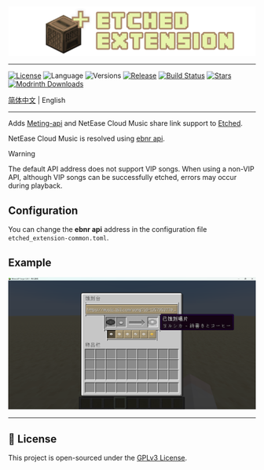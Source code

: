 <div style="text-align: center;">
    <img src="images/logo.png" alt="logo">
</div>

---

[![License](https://img.shields.io/github/license/XiYang6666/etched-extension)](LICENSE)
![Language](https://img.shields.io/badge/language-Kotlin-7f52ff?logo=kotlin)
![Versions](https://img.shields.io/badge/versions-forge_1.20.1_|_neoforge_1.21.1-d7742f)
[![Release](https://img.shields.io/github/v/release/XiYang6666/etched-extension)](https://github.com/XiYang6666/etched-extension/releases/latest)
[![Build Status](https://img.shields.io/github/actions/workflow/status/XiYang6666/etched-extension/build.yml?branch=1.21.1)](https://github.com/XiYang6666/etched-extension/actions)
[![Stars](https://img.shields.io/github/stars/XiYang6666/etched-extension?style=social)](https://github.com/XiYang6666/etched-extension/stargazers)
[![Modrinth Downloads](https://img.shields.io/modrinth/dt/etched-extension?logo=modrinth&label=downloads&style=flat)](https://modrinth.com/mod/etched-extension)


[简体中文](/README.md) | English

---

Adds [Meting-api](https://github.com/injahow/meting-api) and NetEase Cloud Music share link support
to [Etched](https://github.com/jacksonhardaway/etched).

NetEase Cloud Music is resolved using [ebnr api](https://github.com/XiYang6666/EvenBetterNeteaseResolver).

> [!WARNING]
> The default API address does not support VIP songs.
> When using a non-VIP API, although VIP songs can be successfully etched, errors may occur during playback.

## Configuration

You can change the **ebnr api** address in the configuration file `etched_extension-common.toml`.

## Example

![example](images/example.png)

---

## 📜 License

This project is open-sourced under the [GPLv3 License](LICENSE).

